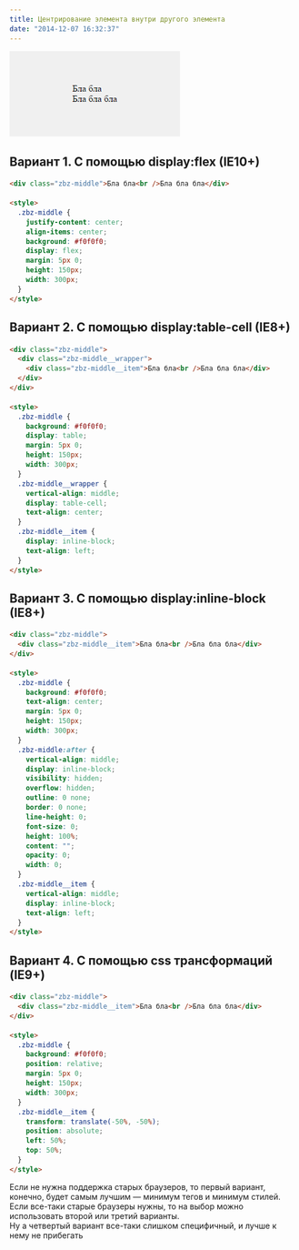 ```yaml
---
title: Центрирование элемента внутри другого элемента
date: "2014-12-07 16:32:37"
---
```


![пример текста отцентрированного и по горизонтали и по вертикали](example.png)

## Вариант 1. С помощью display:flex (IE10+)

```html
<div class="zbz-middle">Бла бла<br />Бла бла бла</div>

<style>
  .zbz-middle {
    justify-content: center;
    align-items: center;
    background: #f0f0f0;
    display: flex;
    margin: 5px 0;
    height: 150px;
    width: 300px;
  }
</style>
```

## Вариант 2. С помощью display:table-cell (IE8+)

```html
<div class="zbz-middle">
  <div class="zbz-middle__wrapper">
    <div class="zbz-middle__item">Бла бла<br />Бла бла бла</div>
  </div>
</div>

<style>
  .zbz-middle {
    background: #f0f0f0;
    display: table;
    margin: 5px 0;
    height: 150px;
    width: 300px;
  }
  .zbz-middle__wrapper {
    vertical-align: middle;
    display: table-cell;
    text-align: center;
  }
  .zbz-middle__item {
    display: inline-block;
    text-align: left;
  }
</style>
```

## Вариант 3. С помощью display:inline-block (IE8+)

```html
<div class="zbz-middle">
  <div class="zbz-middle__item">Бла бла<br />Бла бла бла</div>
</div>

<style>
  .zbz-middle {
    background: #f0f0f0;
    text-align: center;
    margin: 5px 0;
    height: 150px;
    width: 300px;
  }
  .zbz-middle:after {
    vertical-align: middle;
    display: inline-block;
    visibility: hidden;
    overflow: hidden;
    outline: 0 none;
    border: 0 none;
    line-height: 0;
    font-size: 0;
    height: 100%;
    content: "";
    opacity: 0;
    width: 0;
  }
  .zbz-middle__item {
    vertical-align: middle;
    display: inline-block;
    text-align: left;
  }
</style>
```

## Вариант 4. С помощью css трансформаций (IE9+)

```html
<div class="zbz-middle">
  <div class="zbz-middle__item">Бла бла<br />Бла бла бла</div>
</div>

<style>
  .zbz-middle {
    background: #f0f0f0;
    position: relative;
    margin: 5px 0;
    height: 150px;
    width: 300px;
  }
  .zbz-middle__item {
    transform: translate(-50%, -50%);
    position: absolute;
    left: 50%;
    top: 50%;
  }
</style>
```

Если не нужна поддержка старых браузеров, то первый вариант, конечно, будет самым лучшим — минимум тегов и минимум стилей.  
Если все-таки старые браузеры нужны, то на выбор можно использовать второй или третий варианты.  
Ну а четвертый вариант все-таки слишком специфичный, и лучше к нему не прибегать
